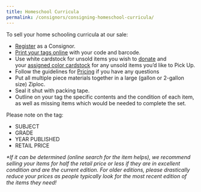 ```yaml
---
title: Homeschool Curricula
permalink: /consignors/consigning-homeschool-curricula/
---
```


To sell your home schooling curricula at our sale:

* [Register](/register/) as a Consignor.
* [Print your tags online](http://www.mysalemanager.net/g_consignorlogin.aspx) with your code and barcode.
* Use white cardstock for unsold items you wish to [donate](/consignors/donating-unsold-items/) and your [assigned color cardstock](/consignors/cardstock-color-list/) for any unsold items you’d like to Pick Up.
* Follow the guidelines for [Pricing](/consignors/items-accepted/pricing-recommendations/) if you have any questions
* Put all multiple piece materials together in a large (gallon or 2-gallon size) Ziploc.
* Seal it shut with packing tape.
* Outline on your tag the specific contents and the condition of each item, as well as missing items which would be needed to complete the set.

Please note on the tag:

* SUBJECT
* GRADE
* YEAR PUBLISHED
* RETAIL PRICE

_*If it can be determined (online search for the item helps), we recommend selling your items for half the retail price or less if they are in excellent condition and are the current edition. For older editions, please drastically reduce your prices as people typically look for the most recent edition of the items they need!_
